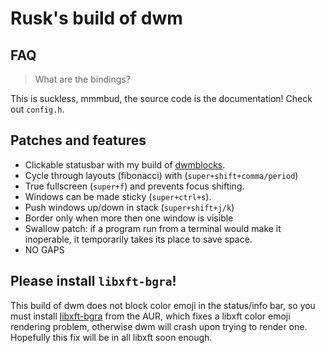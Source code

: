 # Rusk's build of dwm

## FAQ

> What are the bindings?

This is suckless, mmmbud, the source code is the documentation! Check out `config.h`.

## Patches and features

- Clickable statusbar with my build of [dwmblocks](https://github.com/lukesmithxyz/dwmblocks).
- Cycle through layouts (fibonacci) with  (`super+shift+comma/period`)
- True fullscreen (`super+f`) and prevents focus shifting.
- Windows can be made sticky (`super+ctrl+s`).
- Push windows up/down in stack (`super+shift+j/k`)
- Border only when more then one window is visible
- Swallow patch: if a program run from a terminal would make it inoperable, it temporarily takes its place to save space.
- NO GAPS

## Please install `libxft-bgra`!

This build of dwm does not block color emoji in the status/info bar, so you must install [libxft-bgra](https://aur.archlinux.org/packages/libxft-bgra/) from the AUR, which fixes a libxft color emoji rendering problem, otherwise dwm will crash upon trying to render one. Hopefully this fix will be in all libxft soon enough.
